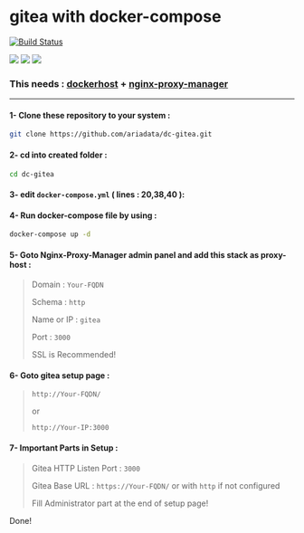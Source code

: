 # gitea with docker-compose
[![Build Status](https://raw.githubusercontent.com/ariadata/ariadata-files/main/public-assets/images/ariadata_logo.png)](https://ariadata.co)

![](https://img.shields.io/github/stars/ariadata/dc-gitea.svg)
![](https://img.shields.io/github/watchers/ariadata/dc-gitea.svg)
![](https://img.shields.io/github/forks/ariadata/dc-gitea.svg)

### This needs : [dockerhost](https://github.com/ariadata/dockerhost-sh) + [nginx-proxy-manager](https://github.com/ariadata/dc-nginxproxymanager)

---
#### 1- Clone these repository to your system :
```sh
git clone https://github.com/ariadata/dc-gitea.git
```
#### 2- cd into created folder :
```sh
cd dc-gitea
```
#### 3- edit `docker-compose.yml` ( lines : 20,38,40 ):
#### 4- Run docker-compose file by using :
```sh
docker-compose up -d
```
#### 5- Goto Nginx-Proxy-Manager admin panel and add this stack as proxy-host :
> Domain : `Your-FQDN`
> 
> Schema : `http`
> 
> Name or IP : `gitea`
> 
> Port : `3000`
>
> SSL is Recommended!

#### 6- Goto gitea setup page : 
>  `http://Your-FQDN/`
>  
>  or 
>  
>  `http://Your-IP:3000`

#### 7- Important Parts in Setup :
> Gitea HTTP Listen Port : `3000`
>
> Gitea Base URL : `https://Your-FQDN/` or with `http` if not configured
> 
> Fill Administrator part at the end of setup page!

Done!


